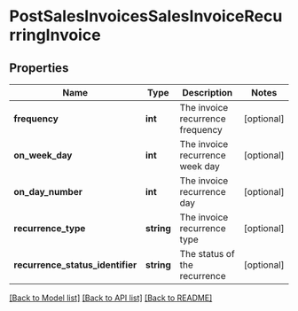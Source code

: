 # PostSalesInvoicesSalesInvoiceRecurringInvoice

## Properties
Name | Type | Description | Notes
------------ | ------------- | ------------- | -------------
**frequency** | **int** | The invoice recurrence frequency | [optional] 
**on_week_day** | **int** | The invoice recurrence week day | [optional] 
**on_day_number** | **int** | The invoice recurrence day | [optional] 
**recurrence_type** | **string** | The invoice recurrence type | [optional] 
**recurrence_status_identifier** | **string** | The status of the recurrence | [optional] 

[[Back to Model list]](../README.md#documentation-for-models) [[Back to API list]](../README.md#documentation-for-api-endpoints) [[Back to README]](../README.md)


